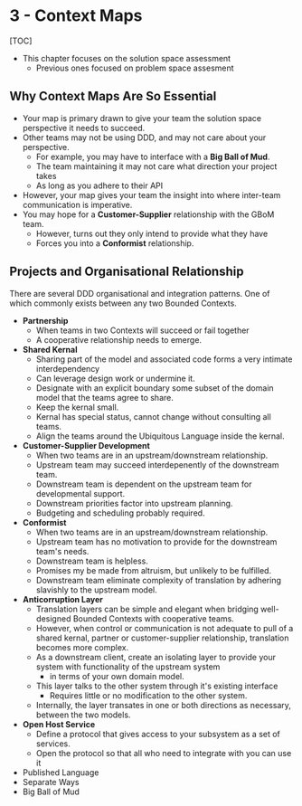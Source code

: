 # 3 - Context Maps

[TOC]

- This chapter focuses on the solution space assessment
  - Previous ones focused on problem space assesment

## Why Context Maps Are So Essential

- Your map is primary drawn to give your team the solution space perspective it needs to succeed.
- Other teams may not be using DDD, and may not care about your perspective.
  - For example, you may have to interface with a **Big Ball of Mud**.
  - The team maintaining it may not care what direction your project takes
  - As long as you adhere to their API
- However, your map gives your team the insight into where inter-team communication is imperative.
- You may hope for a **Customer-Supplier** relationship with the GBoM team.
  - However, turns out they only intend to provide what they have
  - Forces you into a **Conformist** relationship.

## Projects and Organisational Relationship

There are several DDD organisational and integration patterns. One of which commonly exists between any two Bounded Contexts.

- **Partnership**
  - When teams in two Contexts will succeed or fail together
  - A cooperative relationship needs to emerge.
- **Shared Kernal**
  - Sharing part of the model and associated code forms a very intimate interdependency
  - Can leverage design work or undermine it.
  - Designate with an explicit boundary some subset of the domain model that the teams agree to share.
  - Keep the kernal small.
  - Kernal has special status, cannot change without consulting all teams.
  - Align the teams around the Ubiquitous Language inside the kernal.
- **Customer-Supplier Development**
  - When two teams are in an upstream/downstream relationship.
  - Upstream team may succeed interdepenently of the downstream team.
  - Downstream team is dependent on the upstream team for developmental support.
  - Downstream priorities factor into upstream planning.
  - Budgeting and scheduling probably required.
- **Conformist**
  - When two teams are in an upstream/downstream relationship.
  - Upstream team has no motivation to provide for the downstream team's needs.
  - Downstream team is helpless.
  - Promises my be made from altruism, but unlikely to be fulfilled.
  - Downstream team eliminate complexity of translation by adhering slavishly to the upstream model.
- **Anticorruption Layer**
  - Translation layers can be simple and elegant when bridging well-designed Bounded Contexts with cooperative teams.
  - However, when control or communication is not adequate to pull of a shared kernal, partner or customer-supplier relationship, translation becomes more complex.
  - As a downstream client, create an isolating layer to provide your system with functionality of the upstream system 
    - in terms of your own domain model.
  - This layer talks to the other system through it's existing interface
    - Requires little or no modification to the other system.
  - Internally, the layer transates in one or both directions as necessary, between the two models.
- **Open Host Service**
  - Define a protocol that gives access to your subsystem as a set of services.
  - Open the protocol so that all who need to integrate with you can use it
- Published Language
- Separate Ways
- Big Ball of Mud

